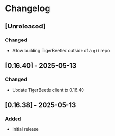 # Changelog

## [Unreleased]

### Changed

- Allow building TigerBeetlex outside of a `git` repo

## [0.16.40] - 2025-05-13

### Changed

- Update TigerBeetle client to 0.16.40

## [0.16.38] - 2025-05-13

### Added

- Initial release
